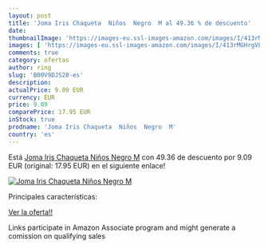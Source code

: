 ```yaml
---
layout: post
title: 'Joma Iris Chaqueta  Niños  Negro  M al 49.36 % de descuento'
date: 
thumbnailImage: 'https://images-eu.ssl-images-amazon.com/images/I/413rMGHrgVL._SL200_.jpg'
images: [ 'https://images-eu.ssl-images-amazon.com/images/I/413rMGHrgVL._SL200_.jpg' ]
comments: true
category: ofertas
author: ring
slug: 'B00V9DJS28-es'
description:
actualPrice: 9.09 EUR
currency: EUR
price: 9.09
comparePrice: 17.95 EUR
inStock: true
prodname: 'Joma Iris Chaqueta  Niños  Negro  M'
country: 'es'
---
```


Está [Joma Iris Chaqueta  Niños  Negro  M](https://www.amazon.es/dp/B00V9DJS28/?tag=tolees-21) con 49.36 de descuento por 9.09 EUR (original: 17.95 EUR) en el siguiente enlace!

[![Joma Iris Chaqueta  Niños  Negro  M](https://images-eu.ssl-images-amazon.com/images/I/413rMGHrgVL._SL200_.jpg)](https://www.amazon.es/dp/B00V9DJS28/?tag=tolees-21)

Principales características:


[Ver la oferta!!](https://www.amazon.es/dp/B00V9DJS28/?tag=tolees-21)

Links participate in Amazon Associate program and might generate a comission on qualifying sales


